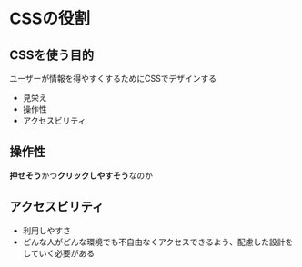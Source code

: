 # CSSの役割

## CSSを使う目的

ユーザーが情報を得やすくするためにCSSでデザインする

- 見栄え
- 操作性
- アクセスビリティ

## 操作性

**押せそう**かつ**クリックしやすそう**なのか

## アクセスビリティ

- 利用しやすさ
- どんな人がどんな環境でも不自由なくアクセスできるよう、配慮した設計をしていく必要がある
